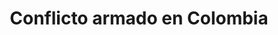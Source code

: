 ﻿---
title: "Conflicto armado en Colombia"
permalink: periodes_325.html
layout: periode
dataInici: 1960-01-11
sidebar: periodes
pares:
  - id: 309
    title: "Edad Contemporánea"
    dataInici: "(1776)"

fills:
jocsPrincipals:
jocsEscenaris:
  - title: "Andean Abyss"
    bggId: 91080

jocsEpoca:
jocsEpocaEscenaris:
---
